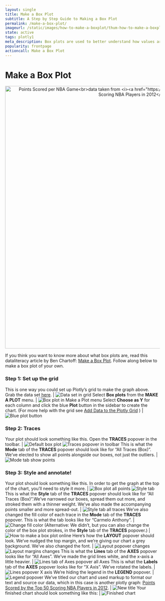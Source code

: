 ```yaml
---
layout: single
title: Make a Box Plot
subtitle: A Step by Step Guide to Making a Box Plot
permalink: /make-a-box-plot/
imageurl: /static/images/how-to-make-a-boxplot/thum-how-to-make-a-boxplot.png
state: active
tags: plotly1
meta_description: Box plots are used to better understand how values are spaced out in different sets of data. Follow this step-by-step tutorial to make a box plot for free and online with Plotly.
popularity: frontpage
actioncall: Make a Box Plot
---
```


# Make a Box Plot

<div>
    <a href="https://plot.ly/~Nicole_G/22/" target="_blank" title="Points Scored per NBA Game&lt;br&gt;data taken from &lt;i&gt;&lt;a href=&quot;https://plot.ly/jackp/969&quot;&gt;Points Scored by the Top 50 Scoring NBA Players in 2012&lt;/a&gt;&lt;/i&gt;" style="display: block; text-align: center;"><img src="https://plot.ly/~Nicole_G/22.png" alt="Points Scored per NBA Game&lt;br&gt;data taken from &lt;i&gt;&lt;a href=&quot;https://plot.ly/jackp/969&quot;&gt;Points Scored by the Top 50 Scoring NBA Players in 2012&lt;/a&gt;&lt;/i&gt;" style="max-width: 100%;width: 854px;"  width="854" onerror="this.onerror=null;this.src='https://plot.ly/404.png';" /></a>
    <script data-plotly="Nicole_G:22" src="https://plot.ly/embed.js" async></script>
</div>


If you think you want to know more about what box plots are, read this dataliteracy article by Ben Chartoff: [Make a Box Plot](http://help.plot.ly/make-a-box-plot/). Follow along below to make a box plot of your own.

### Step 1: Set up the grid

This is one way you could set up Plotly’s grid to make the graph above. Grab the data set [here](https://plot.ly/~cimar/205). | ![Data set in grid](/static/images/how-to-make-a-boxplot/data-set-in-grid.png)
Select **Box plots** from the **MAKE A PLOT** menu. | ![Box plot in Make a Plot menu](/static/images/how-to-make-a-boxplot/box-plot-in-make-a-plot-menu.png)
Select **Choose as Y** for each column and click the blue **Plot** button in the sidebar to create the chart.  (For more help with the grid see [Add Data to the Plotly Grid](https://plot.ly/add-data-to-the-plotly-grid/) ) | ![Blue plot button](/static/images/how-to-make-a-boxplot/blue-plot-button.png)

### Step 2: Traces

Your plot should look something like this.  Open the **TRACES** popover in the toolbar. | ![Default box plot](/static/images/how-to-make-a-boxplot/default-box-plot.png) ![Traces popover in toolbar](/static/images/how-to-make-a-boxplot/traces-popover-in-toolbar.png)
This is what the **Mode** tab of the **TRACES** popover should look like for “All Traces (Box)”. We’ve elected to show all points alongside our boxes, not just the outliers. | ![Mode tab show points](/static/images/how-to-make-a-boxplot/mode-tab-show-points.png)

### Step 3: Style and annotate!

Your plot should look something like this. In order to get the graph at the top of the chart, you’ll need to style it more. | ![Box plot all points](/static/images/how-to-make-a-boxplot/box-plot-all-points.png) ![Style tab](/static/images/how-to-make-a-boxplot/style-tab.png)
This is what the **Style** tab of the **TRACES** popover should look like for “All Traces (Box)”.We’ve narrowed our boxes, spread them out more, and stroked them with a thinner weight. We’ve also made the accompanying points smaller and more spread-out. | ![Style tab all traces](/static/images/how-to-make-a-boxplot/style-tab-all-traces.png)
We’ve also changed the fill color of each trace in the **Mode** tab of the **TRACES** popover. This is what the tab looks like for “Carmelo Anthony”. | ![Change fill color](/static/images/how-to-make-a-boxplot/change-fill-color.png)
(Alternative: We didn’t, but you can also change the color of the box plot strokes, in the **Style** tab of the **TRACES** popover.) | ![How to make a box plot online](/static/images/how-to-make-a-boxplot/change-stroke-color.png)
Here’s how the **LAYOUT** popover should look. We’ve nudged the top margin, and we’re giving our chart a grey background. We’ve also changed the font. | ![Layout popover changes](/static/images/how-to-make-a-boxplot/layout-popover-changes.png) ![Layout margins changes](/static/images/how-to-make-a-boxplot/layout-margins-changes.png)
This is what the **Lines** tab of the **AXES** popover looks like for “All Axes”. We’ve made the grid lines white, and the x-axis a little heavier. | ![Lines tab of Axes popover all Axes](/static/images/how-to-make-a-boxplot/lines-tab-axes-popover-all-axes.png)
This is what the **Labels** tab of the **AXES** popover looks like for “X Axis”. We’ve rotated the labels. | ![Lines popover X axis](/static/images/how-to-make-a-boxplot/lines-tab-axes-popover-x-axis.png)
We’re hiding the legend in the **LEGEND** popover. | ![Legend popover](/static/images/how-to-make-a-boxplot/legend-popover.png)
We’ve titled our chart and used markup to format our text and source our data, which in this case is another plotly graph: [Points Scored by the Top 50 Scoring NBA Players in 2012]((https://plot.ly/online-graphing/tutorials/make-a-box-plot/)). | ![New title](/static/images/how-to-make-a-boxplot/new-title.png)
Your finished chart should look something like this: | ![Finished chart](/static/images/how-to-make-a-boxplot/finished-chart.png)
